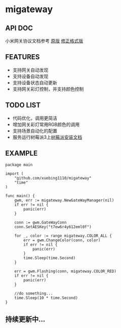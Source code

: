 # migateway
## API DOC
小米网关协议文档参考
[原版](https://github.com/louisZL/lumi-gateway-local-api) 
[修正格式版](https://github.com/xuebing1110/lumi-gateway-local-api)

## FEATURES
* 支持网关自动发现
* 支持设备自动发现
* 支持设备状态自动更新
* 支持网关彩灯控制，并支持颜色控制

## TODO LIST
* 代码优化，调用更简洁
* 增加网关彩灯常用RGB颜色的调用
* 支持场景自动化的配置
* 服务运行树莓派3上[树莓派安装文档](http://blog.bingbaba.com/post/diy/raspberrypi/)

## EXAMPLE
```golang
package main

import (
    "github.com/xuebing1110/migateway"
    "time"
)

func main() {
    gwm, err := migateway.NewGateWayManager(nil)
    if err != nil {
        panic(err)
    }

    conn := gwm.GateWayConn
    conn.SetAESKey("t7ew6r4y612eml0f")

    for _, color := range migateway.COLOR_ALL {
        err = gwm.ChangeColor(conn, color)
        if err != nil {
            panic(err)
        }
        time.Sleep(time.Second)
    }

    err = gwm.Flashing(conn, migateway.COLOR_RED)
    if err != nil {
        panic(err)
    }

    //do something...
    time.Sleep(10 * time.Second)
}

```

## 持续更新中...